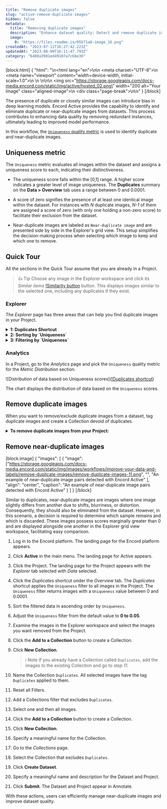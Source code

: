```yaml
---
title: "Remove duplicate images"
slug: "active-remove-duplicate-images"
hidden: false
metadata: 
  title: "Removing duplicate images"
  description: "Enhance dataset quality: Detect and remove duplicate images with Encord Active. Mitigate bias and optimize data for models."
  image: 
    0: "https://files.readme.io/05b71a8-image_16.png"
createdAt: "2023-07-11T16:27:42.223Z"
updatedAt: "2023-08-09T16:11:47.793Z"
category: "6480a3981ed49107a7c6be36"
---
```


[block:html]
{
  "html": "<!DOCTYPE html>\n<html lang=\"en\">\n<head>\n    <meta charset=\"UTF-8\">\n    <meta name=\"viewport\" content=\"width=device-width, initial-scale=1.0\">\n    <title>Aligned Image with Page Break</title>\n    <style>\n        .aligned-image {\n            display: block;\n            margin: auto; /* This centers the image */\n        }\n\n        .page-break {\n            page-break-after: always; /* This adds a page break after the image */\n        }\n    </style>\n</head>\n<body>\n    <img src=\"https://storage.googleapis.com/docs-media.encord.com/static/img/active/hosted_02.png\" width=\"200 alt=\"Your Image\" class=\"aligned-image\">\n    <div class=\"page-break\"></div>\n</body>\n</html>"
}
[/block]

The presence of duplicate or closely similar images can introduce bias in deep learning models. Encord Active provides the capability to identify and eliminate duplicate or near-duplicate images from datasets. This process contributes to enhancing data quality by removing redundant instances, ultimately leading to improved model performance.

In this workflow, the [`Uniqueness` quality metric](https://docs.encord.com/docs/active-data-quality-metrics#uniqueness) is used to identify duplicate and near-duplicate images.

## Uniqueness metric

The `Uniqueness` metric evaluates all images within the dataset and assigns a uniqueness score to each, indicating their distinctiveness.

- The uniqueness score falls within the [0,1] range. A higher score indicates a greater level of image uniqueness. The **Duplicates** summary on the **Data > Overview** tab uses a range between 0 and 0.0001.

- A score of zero signifies the presence of at least one identical image within the dataset. For instances with _N_ duplicate images, _N-1_ of them are assigned a score of zero (with only one holding a non-zero score) to facilitate their exclusion from the dataset.

- Near-duplicate images are labeled as `Near-duplicate image` and are presented side by side in the Explorer's grid view. This setup simplifies the decision-making process when selecting which image to keep and which one to remove.

<!---
[//]: # (TODO add this option when Description fields made by metrics are accessible in the UI)
[//]: # (- In the context of _N_ duplicate images, _N-1_ images are associated with a single representative image, visible through the `Description` field in the details of each image.)
--->

## Quick Tour

All the sections in the Quick Tour assume that you are already in a Project.

> 👍 Tip
> Choose any image in the Explorer workspace and click its _Similar items_ [!Similarity button](https://storage.googleapis.com/docs-media.encord.com/static/img/active/workflows/similarity-button.png) button. This displays images similar to the selected one, including any duplicates if they exist.

### Explorer

The _Explorer_ page has three areas that can help you find duplicate images in your Project.

<details>

<summary><b>1: Duplicates Shortcut</b></summary>

Found in the _Overview_ tab, any images that have a `Uniqueness` value of 0 to 0.0001 are highlighted as duplicates. You can adjust this value from the _Filter_ tab.

![Duplicates shortcut](https://storage.googleapis.com/docs-media.encord.com/static/img/active/workflows/image-duplicates-qt-01.png)

</details>

<details>

<summary><b>2: Sorting by `Uniqueness`</b></summary>

The entire Project can be sorted by `Uniqueness`. Sort by ascending order to display duplicates first.

![Sorting by `Uniqueness`](https://storage.googleapis.com/docs-media.encord.com/static/img/active/workflows/image-duplicates-qt-02.png)

</details>

<details>

<summary><b>3: Filtering by `Uniqueness`</b></summary>

Filter the entire project using `Uniqueness`. 

Go to **Filter** tab > **Add Filter** > **Data Quality Metrics** > **Uniqueness** A small histogram diagram appears above the filter.

You can then change the filter settings to specify a range closer to 0.

![Filtering by `Uniqueness`](https://storage.googleapis.com/docs-media.encord.com/static/img/active/workflows/image-duplicates-qt-03.png)

</details>

### Analytics

In a Project, go to the _Analytics_ page and pick the `Uniqueness` quality metric for the _Metric Distribution_ section.

![Distribution of data based on Uniqueness scores]([!Duplicates shortcut](https://storage.googleapis.com/docs-media.encord.com/static/img/active/workflows/image-duplicates-qt-anal-01.png))

The chart displays the distribution of data based on the `Uniqueness` scores.

## Remove duplicate images

When you want to remove/exclude duplicate images from a dataset, tag duplicate images and create a Collection devoid of duplicates.

<details>

<summary><b>To remove duplicate images from your Project:</b></summary>

1. Log in to the Encord platform.
   The landing page for the Encord platform appears.
   
2. Click **Active** in the main menu.
   The landing page for Active appears.

3. Click the Project.
   The landing page for the Project appears with the _Explorer_ tab selected with _Data_ selected.

4. Click the _Duplicates_ shortcut under the _Overview_ tab.
   The _Duplicates_ shortcut applies the `Uniqueness` filter to all images in the Project. The `Uniqueness` filter returns images with a `Uniqueness` value between 0 and 0.0001.

5. Sort the filtered data in ascending order by `Uniqueness`.

6. Adjust the `Uniqueness` filter from the default value to find all the duplicate images in the Project.
   As you adjust the filter the images that appear in the Explorer workspace change.

7. Select one and then all images.

8. Click the **Add to a Collection** button to create a Collection.

9. Click **New Collection**. 

10. Name the Collection `Duplicates`.
    All selected images have the tag `Duplicates` applied to them.

11. Reset all Filters.

12. Add a Collections filter that excludes `Duplicates`.

7. Select one and then all images.

8. Click the **Add to a Collection** button to create a Collection.

9. Click **New Collection**. 

10. Specify a meaningful name for the Collection.

11. Go to the _Collections_ page.

12. Select the Collection that excludes `Duplicates`. 

13. Click **Create Dataset**.

14. Specify a meaningful name and description for the Dataset and Project.

15. Click **Submit**.
    The Dataset and Project appear in Annotate.

Incorporating this workflow into dataset management strategies can significantly enhance data quality, eliminate redundancies, and contribute to more accurate model training and evaluation.

</details>

## Remove near-duplicate images

[block:image]
{
  "images": [
    {
      "image": ["https://storage.googleapis.com/docs-media.encord.com/static/img/images/workflows/improve-your-data-and-labels/remove-duplicate-images/remove-duplicate-images-11.png",
      "",
      "An example of near-duplicate image pairs detected with Encord Active"
      ],
      "align": "center",
      "caption": "An example of near-duplicate image pairs detected with Encord Active"
    }
  ]
}
[/block]

Similar to duplicates, near-duplicate images are images where one image slightly differs from another due to shifts, blurriness, or distortion. Consequently, they should also be eliminated from the dataset. However, in this scenario, a decision is required to determine which sample remains and which is discarded. These images possess scores marginally greater than 0 and are displayed alongside one another in the Explorer grid view workspace, facilitating easy comparison.

1. Log in to the Encord platform.
   The landing page for the Encord platform appears.
   
2. Click **Active** in the main menu.
   The landing page for Active appears.

3. Click the Project.
   The landing page for the Project appears with the _Explorer_ tab selected with _Data_ selected.

4. Click the _Duplicates_ shortcut under the _Overview_ tab.
   The _Duplicates_ shortcut applies the `Uniqueness` filter to all images in the Project. The `Uniqueness` filter returns images with a `Uniqueness` value between 0 and 0.0001.

5. Sort the filtered data in ascending order by `Uniqueness`.

6. Adjust the `Uniqueness` filter from the default value to **0 to 0.05**.

7. Examine the images in the Explorer workspace and select the images you want removed from the Project. 

8. Click the **Add to a Collection** button to create a Collection.

9. Click **New Collection**.

   > ℹ️ Note
   > If you already have a Collection called `Duplicates`, add the images to the existing Collection and go to _step 11_.

10. Name the Collection `Duplicates`.
    All selected images have the tag `Duplicates` applied to them.

11. Reset all Filters.

12. Add a Collections filter that excludes `Duplicates`.

13. Select one and then all images.

14. Click the **Add to a Collection** button to create a Collection.

15. Click **New Collection**. 

16. Specify a meaningful name for the Collection.

17. Go to the _Collections_ page.

18. Select the Collection that excludes `Duplicates`. 

19. Click **Create Dataset**.

20. Specify a meaningful name and description for the Dataset and Project.

21. Click **Submit**.
    The Dataset and Project appear in Annotate.

With these actions, users can efficiently manage near-duplicate images and improve dataset quality.
